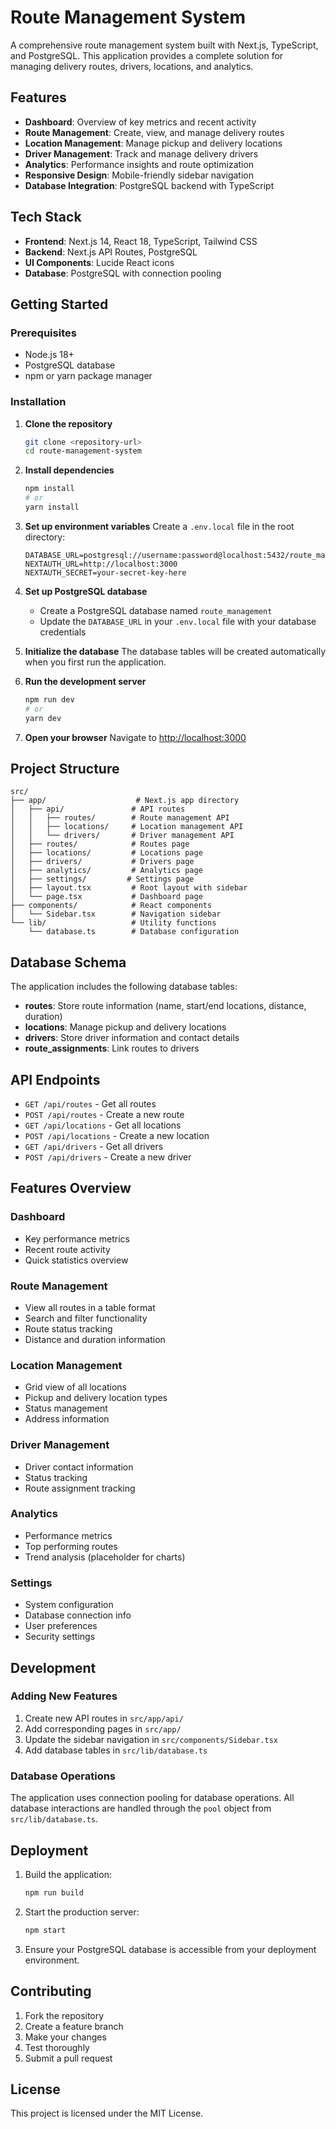 # Route Management System

A comprehensive route management system built with Next.js, TypeScript, and PostgreSQL. This application provides a complete solution for managing delivery routes, drivers, locations, and analytics.

## Features

- **Dashboard**: Overview of key metrics and recent activity
- **Route Management**: Create, view, and manage delivery routes
- **Location Management**: Manage pickup and delivery locations
- **Driver Management**: Track and manage delivery drivers
- **Analytics**: Performance insights and route optimization
- **Responsive Design**: Mobile-friendly sidebar navigation
- **Database Integration**: PostgreSQL backend with TypeScript

## Tech Stack

- **Frontend**: Next.js 14, React 18, TypeScript, Tailwind CSS
- **Backend**: Next.js API Routes, PostgreSQL
- **UI Components**: Lucide React icons
- **Database**: PostgreSQL with connection pooling

## Getting Started

### Prerequisites

- Node.js 18+ 
- PostgreSQL database
- npm or yarn package manager

### Installation

1. **Clone the repository**
   ```bash
   git clone <repository-url>
   cd route-management-system
   ```

2. **Install dependencies**
   ```bash
   npm install
   # or
   yarn install
   ```

3. **Set up environment variables**
   Create a `.env.local` file in the root directory:
   ```env
   DATABASE_URL=postgresql://username:password@localhost:5432/route_management
   NEXTAUTH_URL=http://localhost:3000
   NEXTAUTH_SECRET=your-secret-key-here
   ```

4. **Set up PostgreSQL database**
   - Create a PostgreSQL database named `route_management`
   - Update the `DATABASE_URL` in your `.env.local` file with your database credentials

5. **Initialize the database**
   The database tables will be created automatically when you first run the application.

6. **Run the development server**
   ```bash
   npm run dev
   # or
   yarn dev
   ```

7. **Open your browser**
   Navigate to [http://localhost:3000](http://localhost:3000)

## Project Structure

```
src/
├── app/                    # Next.js app directory
│   ├── api/               # API routes
│   │   ├── routes/        # Route management API
│   │   ├── locations/     # Location management API
│   │   └── drivers/       # Driver management API
│   ├── routes/            # Routes page
│   ├── locations/         # Locations page
│   ├── drivers/           # Drivers page
│   ├── analytics/         # Analytics page
│   ├── settings/         # Settings page
│   ├── layout.tsx         # Root layout with sidebar
│   └── page.tsx           # Dashboard page
├── components/            # React components
│   └── Sidebar.tsx        # Navigation sidebar
└── lib/                   # Utility functions
    └── database.ts        # Database configuration
```

## Database Schema

The application includes the following database tables:

- **routes**: Store route information (name, start/end locations, distance, duration)
- **locations**: Manage pickup and delivery locations
- **drivers**: Store driver information and contact details
- **route_assignments**: Link routes to drivers

## API Endpoints

- `GET /api/routes` - Get all routes
- `POST /api/routes` - Create a new route
- `GET /api/locations` - Get all locations
- `POST /api/locations` - Create a new location
- `GET /api/drivers` - Get all drivers
- `POST /api/drivers` - Create a new driver

## Features Overview

### Dashboard
- Key performance metrics
- Recent route activity
- Quick statistics overview

### Route Management
- View all routes in a table format
- Search and filter functionality
- Route status tracking
- Distance and duration information

### Location Management
- Grid view of all locations
- Pickup and delivery location types
- Status management
- Address information

### Driver Management
- Driver contact information
- Status tracking
- Route assignment tracking

### Analytics
- Performance metrics
- Top performing routes
- Trend analysis (placeholder for charts)

### Settings
- System configuration
- Database connection info
- User preferences
- Security settings

## Development

### Adding New Features

1. Create new API routes in `src/app/api/`
2. Add corresponding pages in `src/app/`
3. Update the sidebar navigation in `src/components/Sidebar.tsx`
4. Add database tables in `src/lib/database.ts`

### Database Operations

The application uses connection pooling for database operations. All database interactions are handled through the `pool` object from `src/lib/database.ts`.

## Deployment

1. Build the application:
   ```bash
   npm run build
   ```

2. Start the production server:
   ```bash
   npm start
   ```

3. Ensure your PostgreSQL database is accessible from your deployment environment.

## Contributing

1. Fork the repository
2. Create a feature branch
3. Make your changes
4. Test thoroughly
5. Submit a pull request

## License

This project is licensed under the MIT License.